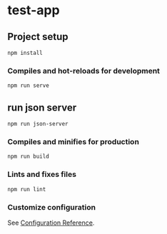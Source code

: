 # test-app

## Project setup
```
npm install
```

### Compiles and hot-reloads for development
```
npm run serve
```
## run json server
```
npm run json-server
```
### Compiles and minifies for production
```
npm run build
```

### Lints and fixes files
```
npm run lint
```

### Customize configuration
See [Configuration Reference](https://cli.vuejs.org/config/).
